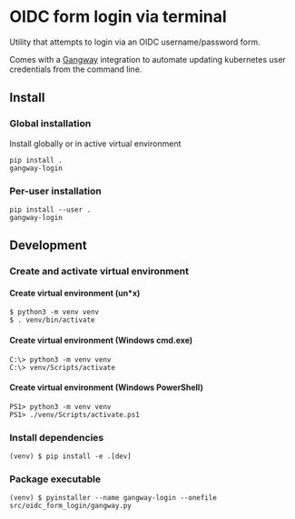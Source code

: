 # OIDC form login via terminal

Utility that attempts to login via an OIDC username/password form.

Comes with a [Gangway](https://github.com/vmware-archive/gangway) integration to
automate updating kubernetes user credentials from the command line.

## Install

### Global installation

Install globally or in active virtual environment

    pip install .
    gangway-login

### Per-user installation

    pip install --user .
    gangway-login

## Development

### Create and activate virtual environment

#### Create virtual environment (un*x)
    $ python3 -m venv venv
    $ . venv/bin/activate

#### Create virtual environment (Windows cmd.exe)
    C:\> python3 -m venv venv
    C:\> venv/Scripts/activate

#### Create virtual environment (Windows PowerShell)
    PS1> python3 -m venv venv
    PS1> ./venv/Scripts/activate.ps1

### Install dependencies
    (venv) $ pip install -e .[dev]

### Package executable

    (venv) $ pyinstaller --name gangway-login --onefile src/oidc_form_login/gangway.py
    
